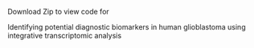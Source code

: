 Download Zip to view code for

Identifying potential diagnostic biomarkers in human glioblastoma using integrative transcriptomic analysis
